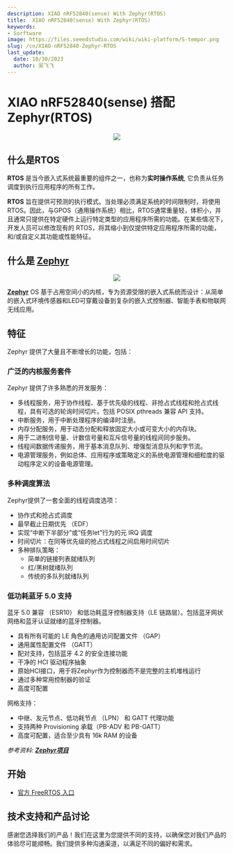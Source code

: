 ```yaml
---
description: XIAO nRF52840(sense) With Zephyr(RTOS)
title:  XIAO nRF52840(sense) With Zephyr(RTOS)
keywords:
- Sorftware
image: https://files.seeedstudio.com/wiki/wiki-platform/S-tempor.png
slug: /cn/XIAO-nRF52840-Zephyr-RTOS
last_update:
  date: 10/30/2023
  author: 吴飞飞
---
```


# XIAO nRF52840(sense) 搭配 Zephyr(RTOS)

<div align="center"><img width ="{600}" src="https://files.seeedstudio.com/wiki/xiao_topicpage/zephyr-ble.png"/></div>

## 什么是RTOS

**RTOS** 是当今嵌入式系统最重要的组件之一，也称为**实时操作系统**, 它负责从任务调度到执行应用程序的所有工作。

**RTOS** 旨在提供可预测的执行模式。当处理必须满足系统的时间限制时，将使用 RTOS。因此，与GPOS（通用操作系统）相比，RTOS通常重量轻，体积小，并且通常只提供在特定硬件上运行特定类型的应用程序所需的功能。在某些情况下，开发人员可以修改现有的 RTOS，将其缩小到仅提供特定应用程序所需的功能，和/或自定义其功能或性能特征。


## 什么是 [Zephyr](https://www.zephyrproject.org/)

<div align="center"><img width ="{200}" src="https://files.seeedstudio.com/wiki/XIAO/Zephyr_logo.png"/></div>

[**Zephyr**](https://www.zephyrproject.org/) OS 基于占用空间小的内核，专为资源受限的嵌入式系统而设计：从简单的嵌入式环境传感器和LED可穿戴设备到复杂的嵌入式控制器、智能手表和物联网无线应用。

## 特征
Zephyr 提供了大量且不断增长的功能，包括：

### 广泛的内核服务套件

Zephyr 提供了许多熟悉的开发服务：

- 多线程服务，用于协作线程、基于优先级的线程、非抢占式线程和抢占式线程，具有可选的轮询时间切片。包括 POSIX pthreads 兼容 API 支持。
- 中断服务，用于中断处理程序的编译时注册。
- 内存分配服务，用于动态分配和释放固定大小或可变大小的内存块。
- 用于二进制信号量、计数信号量和互斥信号量的线程间同步服务。
- 线程间数据传递服务，用于基本消息队列、增强型消息队列和字节流。
- 电源管理服务，例如总体、应用程序或策略定义的系统电源管理和细粒度的驱动程序定义的设备电源管理。

### 多种调度算法

  Zephyr提供了一套全面的线程调度选项：
  - 协作式和抢占式调度
  - 最早截止日期优先 （EDF）
  - 实现“中断下半部分”或“任务let”行为的元 IRQ 调度
  - 时间切片：在同等优先级的抢占式线程之间启用时间切片
  - 多种排队策略：
    - 简单的链接列表就绪队列
    - 红/黑树就绪队列
    - 传统的多队列就绪队列

### 低功耗蓝牙 5.0 支持
蓝牙 5.0 兼容 （ESR10） 和低功耗蓝牙控制器支持（LE 链路层）。包括蓝牙网状网络和蓝牙认证就绪的蓝牙控制器。

- 具有所有可能的 LE 角色的通用访问配置文件 （GAP）
- 通用属性配置文件 （GATT）
- 配对支持，包括蓝牙 4.2 的安全连接功能
- 干净的 HCI 驱动程序抽象
- 原始HCI接口，用于将Zephyr作为控制器而不是完整的主机堆栈运行
- 通过多种常用控制器的验证
- 高度可配置

网格支持：

- 中继、友元节点、低功耗节点 （LPN） 和 GATT 代理功能
- 支持两种 Provisioning 承载（PB-ADV 和 PB-GATT）
- 高度可配置，适合至少具有 16k RAM 的设备
  
*参考资料: [**Zephyr项目**](https://docs.zephyrproject.org/latest/introduction/index.html#)*

## 开始

- [官方 FreeRTOS 入口](https://docs.zephyrproject.org/latest/boards/arm/xiao_ble/doc/index.html)

## 技术支持和产品讨论

感谢您选择我们的产品！我们在这里为您提供不同的支持，以确保您对我们产品的体验尽可能顺畅。我们提供多种沟通渠道，以满足不同的偏好和需求。

<div class="button_tech_support_container">
<a href="https://forum.seeedstudio.com/" class="button_forum"></a> 
<a href="https://www.seeedstudio.com/contacts" class="button_email"></a>
</div>

<div class="button_tech_support_container">
<a href="https://discord.gg/eWkprNDMU7" class="button_discord"></a> 
<a href="https://github.com/Seeed-Studio/wiki-documents/discussions/69" class="button_discussion"></a>
</div>
